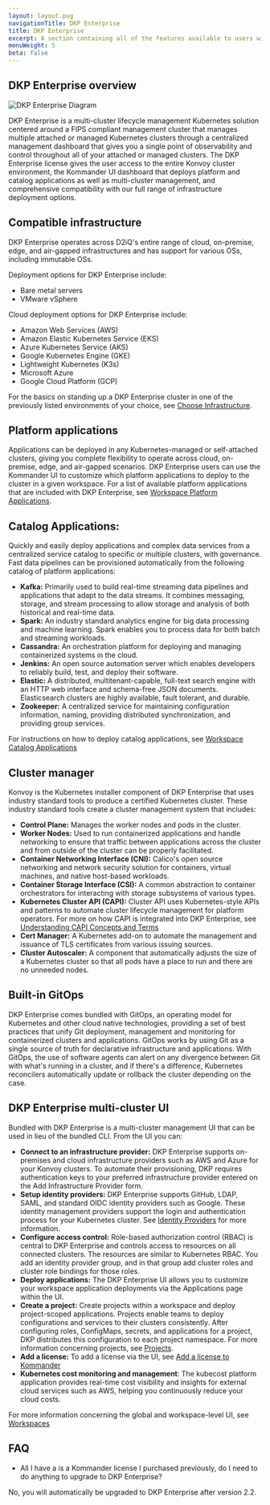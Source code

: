 ```yaml
---
layout: layout.pug
navigationTitle: DKP Enterprise
title: DKP Enterprise
excerpt: A section containing all of the features available to users with a DKP Enterprise license.
menuWeight: 5
beta: false
---
```


## DKP Enterprise overview

![DKP Enterprise Diagram](../img/dkpenterprisediagram.png)

DKP Enterprise is a multi-cluster lifecycle management Kubernetes solution centered around a FIPS compliant management cluster that manages multiple attached or managed Kubernetes clusters through a centralized management dashboard that gives you a single point of observability and control throughout all of your attached or managed clusters. The DKP Enterprise license gives the user access to the entire Konvoy cluster environment, the Kommander UI dashboard that deploys platform and catalog applications as well as multi-cluster management, and comprehensive compatibility with our full range of infrastructure deployment options.

## Compatible infrastructure

DKP Enterprise operates across D2iQ's entire range of cloud, on-premise, edge, and air-gapped infrastructures and has support for various OSs, including immutable OSs.

Deployment options for DKP Enterprise include:

* Bare metal servers
* VMware vSphere   

Cloud deployment options for DKP Enterprise include:

* Amazon Web Services (AWS)
* Amazon Elastic Kubernetes Service (EKS)
* Azure Kubernetes Service (AKS)
* Google Kubernetes Engine (GKE)
* Lightweight Kubernetes (K3s)
* Microsoft Azure
* Google Cloud Platform (GCP)

For the basics on standing up a DKP Enterprise cluster in one of the previously listed environments of your choice, see [Choose Infrastructure][choose-infrastructure].  

## Platform applications

Applications can be deployed in any Kubernetes-managed or self-attached clusters, giving you complete flexibility to operate across cloud, on-premise, edge, and air-gapped scenarios. DKP Enterprise users can use the Kommander UI to customize which platform applications to deploy to the cluster in a given workspace. For a list of available platform applications that are included with DKP Enterprise, see [Workspace Platform Applications][workspaceplatform].

## Catalog Applications:

Quickly and easily deploy applications and complex data services from a centralized service catalog to specific or multiple clusters, with governance. Fast data pipelines can be provisioned automatically from the following catalog of platform applications:

* **Kafka:** Primarily used to build real-time streaming data pipelines and applications that adapt to the data streams. It combines messaging, storage, and stream processing to allow storage and analysis of both historical and real-time data.
* **Spark:** An industry standard analytics engine for big data processing and machine learning. Spark enables you to process data for both batch and streaming workloads.
* **Cassandra:** An orchestration platform for deploying and managing containerized systems in the cloud.
* **Jenkins:** An open source automation server which enables developers to reliably build, test, and deploy their software.
* **Elastic:** A distributed, multitenant-capable, full-text search engine with an HTTP web interface and schema-free JSON documents. Elasticsearch clusters are highly available, fault tolerant, and durable.
* **Zookeeper:** A centralized service for maintaining configuration information, naming, providing distributed synchronization, and providing group services.

 For instructions on how to deploy catalog applications, see [Workspace Catalog Applications][workspacecatapps]

## Cluster manager

Konvoy is the Kubernetes installer component of DKP Enterprise that uses industry standard tools to produce a certified Kubernetes cluster. These industry standard tools create a cluster management system that includes:

* **Control Plane:** Manages the worker nodes and pods in the cluster.
* **Worker Nodes:** Used to run containerized applications and handle networking to ensure that traffic between applications across the cluster and from outside of the cluster can be properly facilitated.
* **Container Networking Interface (CNI):** Calico's open source networking and network security solution for containers, virtual machines, and native host-based workloads.
* **Container Storage Interface (CSI):** A common abstraction to container orchestrators for interacting with storage subsystems of various types.
* **Kubernetes Cluster API (CAPI):** Cluster API uses Kubernetes-style APIs and patterns to automate cluster lifecycle management for platform operators. For more on how CAPI is integrated into DKP Enterprise, see [Understanding CAPI Concepts and Terms][capi-concepts-and-terms]
* **Cert Manager:** A Kubernetes add-on to automate the management and issuance of TLS certificates from various issuing sources.
* **Cluster Autoscaler:** A component that automatically adjusts the size of a Kubernetes cluster so that all pods have a place to run and there are no unneeded nodes.

## Built-in GitOps

DKP Enterprise comes bundled with GitOps, an operating model for Kubernetes and other cloud native technologies, providing a set of best practices that unify Git deployment, management and monitoring for containerized clusters and applications. GitOps works by using Git as a single source of truth for declarative infrastructure and applications. With GitOps, the use of software agents can alert on any divergence between Git with what's running in a cluster, and if there's a difference, Kubernetes reconcilers automatically update or rollback the cluster depending on the case.

## DKP Enterprise multi-cluster UI

Bundled with DKP Enterprise is a multi-cluster management UI that can be used in lieu of the bundled CLI. From the UI you can:

* **Connect to an infrastructure provider:** DKP Enterprise supports on-premises and cloud infrastructure providers such as AWS and Azure for your Konvoy clusters. To automate their provisioning, DKP requires authentication keys to your preferred infrastructure provider entered on the Add Infrastructure Provider form.
* **Setup identity providers:** DKP Enterprise supports GitHub, LDAP, SAML, and standard OIDC identity providers such as Google. These identity management providers support the login and authentication process for your Kubernetes cluster. See [Identity Providers][identityprov] for more information.
* **Configure access control:** Role-based authorization control (RBAC) is central to DKP Enterprise and controls access to resources on all connected clusters. The resources are similar to Kubernetes RBAC. You add an identity provider group, and in that group add cluster roles and cluster role bindings for those roles.
* **Deploy applications:** The DKP Enterprise UI allows you to customize your workspace application deployments via the Applications page within the UI.
* **Create a project:** Create projects within a workspace and deploy project-scoped applications. Projects enable teams to deploy configurations and services to their clusters consistently. After configuring roles, ConfigMaps, secrets, and applications for a project, DKP distributes this configuration to each project namespace. For more information concerning projects, see [Projects][projects].
* **Add a license:** To add a license via the UI, see [Add a license to Kommander][addlicense]
* **Kubernetes cost monitoring and management**: The kubecost platform application provides real-time cost visibility and insights for external cloud services such as AWS, helping you continuously reduce your cloud costs.

For more information concerning the global and workspace-level UI, see [Workspaces][workspaces]

## FAQ

* All I have a is a Kommander license I purchased previously, do I need to do anything to upgrade to DKP Enterprise?

No, you will automatically be upgraded to DKP Enterprise after version 2.2.

[choose-infrastructure]: .../konvoy/2.2/choose-infrastructure/
[projects]: .../projects/
[catapps]: https://d2iq.com/service-catalog
[workspacecatapps]: .../workspaces/applications/catalog-applications/
[identityprov]: .../operations/identity-providers/
[workspaceplatform]: .../workspaces/applications/platform-applications/
[capi-concepts-and-terms]: .../konvoy/2.1/major-version-upgrade/capi-concepts-and-terms/
[addlicense]: .../add/
[workspaces]: .../workspaces/
[dkpenterprise]: .../enterprise/
[catapps]: https://d2iq.com/service-catalog
